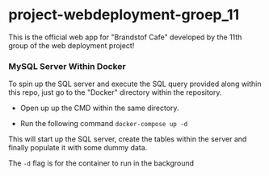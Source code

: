 ﻿# project-webdeployment-groep_11

This is the official web app for "Brandstof Cafe" developed by the 11th group of the web deployment project!



### **MySQL Server Within Docker**

To spin up the SQL server and execute the SQL query provided along within this repo, just go to the "Docker" directory within the repository.

- Open up up the CMD within the same directory.

- Run the following command `docker-compose up -d`

This will start up the SQL server, create the tables within the server and finally populate it with some dummy data.

The `-d` flag is for the container to run in the background
